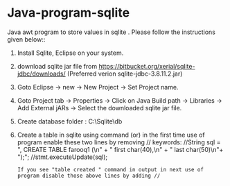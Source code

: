 # Java-program-sqlite
Java awt program to store values in sqlite .
Please follow the instructions given below::

1.	Install Sqlite, Eclipse on your system.

2.	download sqlite jar file from  https://bitbucket.org/xerial/sqlite-jdbc/downloads/
	(Preferred verion sqlite-jdbc-3.8.11.2.jar)

3.	Goto Eclipse -> new -> New Project -> Set Project name.

4.	Goto Project tab -> Properties -> Click on Java Build path -> Libraries -> Add External jARs -> Select the downloaded sqlite jar file.

5.	Create database folder : C:\Sqlite\db

6.	Create a table in sqlite using command 
	(or)
		in the first time use of program enable these two lines by removing // keywords:
		//String sql = ", CREATE TABLE farooq1 (\n" + "	first char(40),\n" + "	last char(50)\n"+ ");";
		//stmt.executeUpdate(sql);

		If you see "table created " command in output in next use of program disable those above lines by adding //
